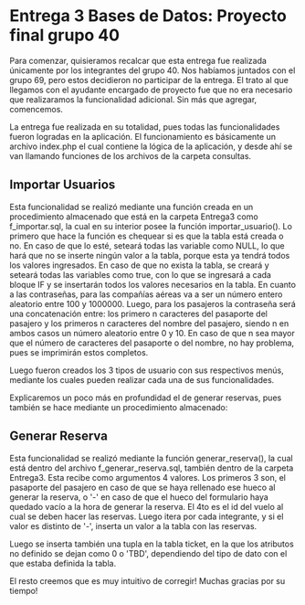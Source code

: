 # Entrega 3 Bases de Datos: Proyecto final grupo 40

Para comenzar, quisieramos recalcar que esta entrega fue realizada únicamente por los integrantes del grupo 40. Nos habíamos juntados con el grupo 69, pero estos decidieron no participar de la entrega. El trato al que llegamos con el ayudante encargado de proyecto fue que no era necesario que realizaramos la funcionalidad adicional. Sin más que agregar, comencemos.

La entrega fue realizada en su totalidad, pues todas las funcionalidades fueron logradas en la aplicación. El funcionamiento es básicamente un archivo index.php el cual contiene la lógica de la aplicación, y desde ahí se van llamando funciones de los archivos de la carpeta consultas.

## Importar Usuarios  
Esta funcionalidad se realizó mediante una función creada en un procedimiento almacenado que está en la carpeta Entrega3 como f_importar.sql, la cual en su interior posee la función importar_usuario(). Lo primero que hace la función es chequear si es que la tabla está creada o no. En caso de que lo esté, seteará todas las variable como NULL, lo que hará que no se inserte ningún valor a la tabla, porque esta ya tendrá todos los valores ingresados. En caso de que no exista la tabla, se creará y seteará todas las variables como true, con lo que se ingresará a cada bloque IF y se insertarán todos los valores necesarios en la tabla. En cuanto a las contraseñas, para las compañías aéreas va a ser un número entero aleatorio entre 100 y 1000000. Luego, para los pasajeros la contraseña será una concatenación entre: los primero n caracteres del pasaporte del pasajero y los primeros n caracteres del nombre del pasajero, siendo n en ambos casos un número aleatorio entre 0 y 10. En caso de que n sea mayor que el número de caracteres del pasaporte o del nombre, no hay problema, pues se imprimirán estos completos.

Luego fueron creados los 3 tipos de usuario con sus respectivos menús, mediante los cuales pueden realizar cada una de sus funcionalidades. 

Explicaremos un poco más en profundidad el de generar reservas, pues también se hace mediante un procedimiento almacenado:

## Generar Reserva
Esta funcionalidad se realizó mediante la función generar_reserva(), la cual está dentro del archivo f_generar_reserva.sql, también dentro de la carpeta Entrega3. Esta recibe como argumentos 4 valores. Los primeros 3 son, el pasaporte del pasajero en caso de que se haya rellenado ese hueco al generar la reserva, o '-' en caso de que el hueco del formulario haya quedado vacío a la hora de generar la reserva. El 4to es el id del vuelo al cual se deben hacer las reservas. Luego itera por cada integrante, y si el valor es distinto de '-', inserta un valor a la tabla con las reservas.

Luego se inserta también una tupla en la tabla ticket, en la que los atributos no definido se dejan como 0 o 'TBD', dependiendo del tipo de dato con el que estaba definida la tabla.

El resto creemos que es muy intuitivo de corregir! Muchas gracias por su tiempo!
